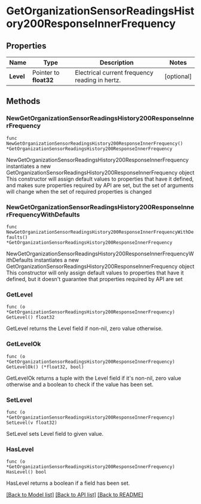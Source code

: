 # GetOrganizationSensorReadingsHistory200ResponseInnerFrequency

## Properties

Name | Type | Description | Notes
------------ | ------------- | ------------- | -------------
**Level** | Pointer to **float32** | Electrical current frequency reading in hertz. | [optional] 

## Methods

### NewGetOrganizationSensorReadingsHistory200ResponseInnerFrequency

`func NewGetOrganizationSensorReadingsHistory200ResponseInnerFrequency() *GetOrganizationSensorReadingsHistory200ResponseInnerFrequency`

NewGetOrganizationSensorReadingsHistory200ResponseInnerFrequency instantiates a new GetOrganizationSensorReadingsHistory200ResponseInnerFrequency object
This constructor will assign default values to properties that have it defined,
and makes sure properties required by API are set, but the set of arguments
will change when the set of required properties is changed

### NewGetOrganizationSensorReadingsHistory200ResponseInnerFrequencyWithDefaults

`func NewGetOrganizationSensorReadingsHistory200ResponseInnerFrequencyWithDefaults() *GetOrganizationSensorReadingsHistory200ResponseInnerFrequency`

NewGetOrganizationSensorReadingsHistory200ResponseInnerFrequencyWithDefaults instantiates a new GetOrganizationSensorReadingsHistory200ResponseInnerFrequency object
This constructor will only assign default values to properties that have it defined,
but it doesn't guarantee that properties required by API are set

### GetLevel

`func (o *GetOrganizationSensorReadingsHistory200ResponseInnerFrequency) GetLevel() float32`

GetLevel returns the Level field if non-nil, zero value otherwise.

### GetLevelOk

`func (o *GetOrganizationSensorReadingsHistory200ResponseInnerFrequency) GetLevelOk() (*float32, bool)`

GetLevelOk returns a tuple with the Level field if it's non-nil, zero value otherwise
and a boolean to check if the value has been set.

### SetLevel

`func (o *GetOrganizationSensorReadingsHistory200ResponseInnerFrequency) SetLevel(v float32)`

SetLevel sets Level field to given value.

### HasLevel

`func (o *GetOrganizationSensorReadingsHistory200ResponseInnerFrequency) HasLevel() bool`

HasLevel returns a boolean if a field has been set.


[[Back to Model list]](../README.md#documentation-for-models) [[Back to API list]](../README.md#documentation-for-api-endpoints) [[Back to README]](../README.md)


